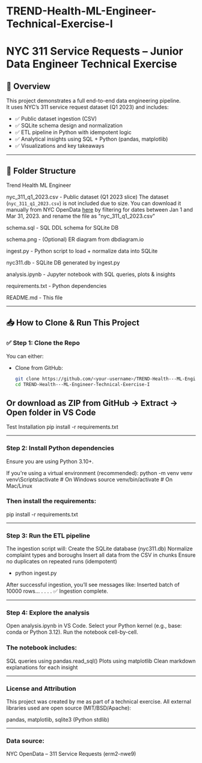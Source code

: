 # TREND-Health-ML-Engineer-Technical-Exercise-I

# NYC 311 Service Requests – Junior Data Engineer Technical Exercise

## 🚀 Overview

This project demonstrates a full end-to-end data engineering pipeline.  
It uses NYC’s 311 service request dataset (Q1 2023) and includes:

- ✅ Public dataset ingestion (CSV)
- ✅ SQLite schema design and normalization
- ✅ ETL pipeline in Python with idempotent logic
- ✅ Analytical insights using SQL + Python (pandas, matplotlib)
- ✅ Visualizations and key takeaways

---

## 📂 Folder Structure

Trend Health ML Engineer

nyc_311_q1_2023.csv - Public dataset (Q1 2023 slice)
The dataset (`nyc_311_q1_2023.csv`) is not included due to size. You can download it manually from NYC OpenData [here](https://data.cityofnewyork.us/Social-Services/311-Service-Requests-from-2010-to-Present/erm2-nwe9) by filtering for dates between Jan 1 and Mar 31, 2023. and rename the file as "nyc_311_q1_2023.csv"


schema.sql - SQL DDL schema for SQLite DB

schema.png - (Optional) ER diagram from dbdiagram.io

ingest.py - Python script to load + normalize data into SQLite

nyc311.db - SQLite DB generated by ingest.py

analysis.ipynb - Jupyter notebook with SQL queries, plots & insights

requirements.txt - Python dependencies

README.md - This file

---
## 📥 How to Clone & Run This Project

### ✅ Step 1: Clone the Repo

You can either:
- Clone from GitHub:
  ```bash
  git clone https://github.com/<your-username>/TREND-Health---ML-Engineer-Technical-Exercise-I
  cd TREND-Health---ML-Engineer-Technical-Exercise-I

## Or download as ZIP from GitHub → Extract → Open folder in VS Code

Test Installation
pip install -r requirements.txt

---

### Step 2: Install Python dependencies

Ensure you are using Python 3.10+.

If you're using a virtual environment (recommended):
python -m venv venv
venv\Scripts\activate    # On Windows
source venv/bin/activate # On Mac/Linux

### Then install the requirements:
pip install -r requirements.txt

---

### Step 3: Run the ETL pipeline
The ingestion script will:
Create the SQLite database (nyc311.db)
Normalize complaint types and boroughs
Insert all data from the CSV in chunks
Ensure no duplicates on repeated runs (idempotent)

- python ingest.py

After successful ingestion, you’ll see messages like:
Inserted batch of 10000 rows...
.
.
.
.
✅ Ingestion complete.

---

### Step 4: Explore the analysis
Open analysis.ipynb in VS Code.
Select your Python kernel (e.g., base: conda or Python 3.12).
Run the notebook cell-by-cell.
### The notebook includes:
SQL queries using pandas.read_sql()
Plots using matplotlib
Clean markdown explanations for each insight

---

### License and Attribution
This project was created by me as part of a technical exercise.
All external libraries used are open source (MIT/BSD/Apache):

pandas, matplotlib, sqlite3 (Python stdlib)

---

### Data source:
NYC OpenData – 311 Service Requests (erm2-nwe9)

